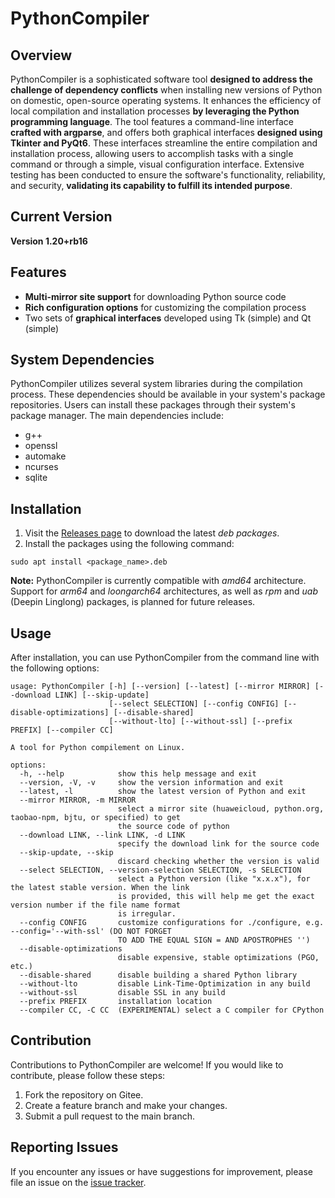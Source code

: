 
# PythonCompiler
## Overview
PythonCompiler is a sophisticated software tool **designed to address the challenge of dependency conflicts** when installing new versions of Python on domestic, open-source operating systems. It enhances the efficiency of local compilation and installation processes **by leveraging the Python programming language**. The tool features a command-line interface **crafted with argparse**, and offers both graphical interfaces **designed using Tkinter and PyQt6**. These interfaces streamline the entire compilation and installation process, allowing users to accomplish tasks with a single command or through a simple, visual configuration interface. Extensive testing has been conducted to ensure the software's functionality, reliability, and security, **validating its capability to fulfill its intended purpose**.
## Current Version
**Version 1.20+rb16**
## Features
- **Multi-mirror site support** for downloading Python source code
- **Rich configuration options** for customizing the compilation process
- Two sets of **graphical interfaces** developed using Tk (simple) and Qt (simple)
## System Dependencies
PythonCompiler utilizes several system libraries during the compilation process. These dependencies should be available in your system's package repositories. Users can install these packages through their system's package manager. The main dependencies include:
- g++
- openssl
- automake
- ncurses
- sqlite
## Installation
1. Visit the [Releases page](https://gitee.com/luoyanze07/PythonCompiler/releases) to download the latest *deb packages*.
2. Install the packages using the following command:
```
sudo apt install <package_name>.deb
```
**Note:** PythonCompiler is currently compatible with *amd64* architecture. Support for *arm64* and *loongarch64* architectures, as well as *rpm* and *uab* (Deepin Linglong) packages, is planned for future releases.
## Usage
After installation, you can use PythonCompiler from the command line with the following options:
```
usage: PythonCompiler [-h] [--version] [--latest] [--mirror MIRROR] [--download LINK] [--skip-update]
                      [--select SELECTION] [--config CONFIG] [--disable-optimizations] [--disable-shared]
                      [--without-lto] [--without-ssl] [--prefix PREFIX] [--compiler CC]

A tool for Python compilement on Linux.

options:
  -h, --help            show this help message and exit
  --version, -V, -v     show the version information and exit
  --latest, -l          show the latest version of Python and exit
  --mirror MIRROR, -m MIRROR
                        select a mirror site (huaweicloud, python.org, taobao-npm, bjtu, or specified) to get  
                        the source code of python
  --download LINK, --link LINK, -d LINK
                        specify the download link for the source code
  --skip-update, --skip
                        discard checking whether the version is valid
  --select SELECTION, --version-selection SELECTION, -s SELECTION
                        select a Python version (like "x.x.x"), for the latest stable version. When the link   
                        is provided, this will help me get the exact version number if the file name format    
                        is irregular.
  --config CONFIG       customize configurations for ./configure, e.g. --config='--with-ssl' (DO NOT FORGET
                        TO ADD THE EQUAL SIGN = AND APOSTROPHES '')
  --disable-optimizations
                        disable expensive, stable optimizations (PGO, etc.)
  --disable-shared      disable building a shared Python library
  --without-lto         disable Link-Time-Optimization in any build
  --without-ssl         disable SSL in any build
  --prefix PREFIX       installation location
  --compiler CC, -C CC  (EXPERIMENTAL) select a C compiler for CPython
```
## Contribution
Contributions to PythonCompiler are welcome! If you would like to contribute, please follow these steps:
1. Fork the repository on Gitee.
2. Create a feature branch and make your changes.
3. Submit a pull request to the main branch.
## Reporting Issues
If you encounter any issues or have suggestions for improvement, please file an issue on the [issue tracker](https://gitee.com/luoyanze07/issues).
